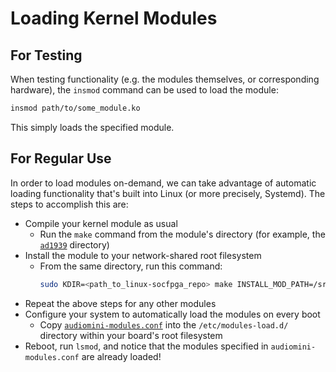 # Loading Kernel Modules

## For Testing

When testing functionality (e.g. the modules themselves, or corresponding hardware), the `insmod` command can be used to load the module:
```sh
insmod path/to/some_module.ko
```

This simply loads the specified module.


## For Regular Use

In order to load modules on-demand, we can take advantage of automatic loading functionality that's built into Linux (or more precisely, Systemd).
The steps to accomplish this are:

- Compile your kernel module as usual
  - Run the `make` command from the module's directory (for example, the [`ad1939`](../ad1939) directory)
- Install the module to your network-shared root filesystem
  - From the same directory, run this command:
    ```sh
    sudo KDIR=<path_to_linux-socfpga_repo> make INSTALL_MOD_PATH=/srv/nfs/de10nano/ubuntu-rootfs modules_install
    ```
- Repeat the above steps for any other modules
- Configure your system to automatically load the modules on every boot
  - Copy [`audiomini-modules.conf`](audiomini-modules.conf) into the `/etc/modules-load.d/` directory within your board's root filesystem
- Reboot, run `lsmod`, and notice that the modules specified in `audiomini-modules.conf` are already loaded!
